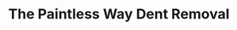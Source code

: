 ---
title: "The Paintless Way Dent Removal"
url: /peotone/the-paintless-way-dent-removal/
shop: car repair
---
